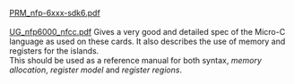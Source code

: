 [PRM_nfp-6xxx-sdk6.pdf](https://github.com/Permki/PacedLinux/blob/main/Manuals/Firmware%20and%20FlowProcessor/PRM_nfp-6xxx-sdk6.pdf)\
\
[UG_nfp6000_nfcc.pdf](https://github.com/Permki/PacedLinux/blob/main/Manuals/Firmware%20and%20FlowProcessor/UG_nfp6000_nfcc.pdf) Gives a very good and detailed spec of the Micro-C language as used on these cards. It also describes the use of memory and registers for the islands.\
This should be used as a reference manual for both syntax, _memory allocation_, _register model_ and _register regions_.
